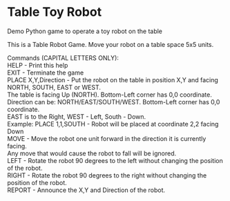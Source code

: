 # Table Toy Robot
Demo Python game to operate a toy robot on the table

This is a Table Robot Game. Move your robot on a table space 5x5 units.

Commands (CAPITAL LETTERS ONLY):  
 	HELP - Print this help  
 	EXIT - Terminate the game  
	PLACE X,Y,Direction - Put the robot on the table in position X,Y and facing NORTH, SOUTH, EAST or WEST.  
		The table is facing Up (NORTH). Bottom-Left corner has 0,0 coordinate.  
		Direction can be: NORTH/EAST/SOUTH/WEST. Bottom-Left corner has 0,0 coordinate.  
		EAST is to the Right, WEST - Left, South - Down.  		
		Example: PLACE 1,1,SOUTH - Robot will be placed at coordinate 2,2 facing Down  
	MOVE - Move the robot one unit forward in the direction it is currently facing.  
		Any move that would cause the robot to fall will be ignored.  
	LEFT - Rotate the robot 90 degrees to the left without changing the position of the robot.  
	RIGHT - Rotate the robot 90 degrees to the right without changing the position of the robot.  
	REPORT - Announce the X,Y and Direction of the robot.  
